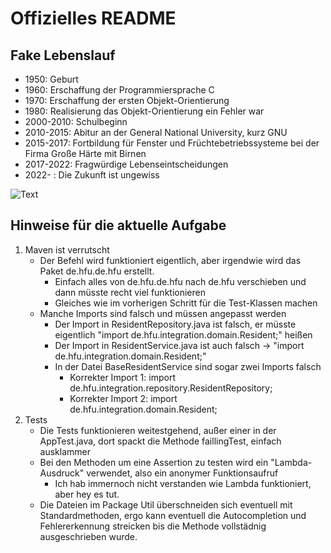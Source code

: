 # Offizielles README

## Fake Lebenslauf

* 1950: Geburt
* 1960: Erschaffung der Programmiersprache C
* 1970: Erschaffung der ersten Objekt-Orientierung
* 1980: Realisierung das Objekt-Orientierung ein Fehler war
* 2000-2010: Schulbeginn
* 2010-2015: Abitur an der General National University, kurz GNU
* 2015-2017: Fortbildung für Fenster und Früchtebetriebssysteme bei der Firma Große Härte mit Birnen
* 2017-2022: Fragwürdige Lebenseintscheidungen
* 2022-    : Die Zukunft ist ungewiss


![Text](https://cdn.pixabay.com/photo/2014/05/27/23/32/matrix-356024_1280.jpg)

## Hinweise für die aktuelle Aufgabe

1. Maven ist verrutscht
	- Der Befehl wird funktioniert eigentlich, aber irgendwie wird das Paket de.hfu.de.hfu erstellt.
		+ Einfach alles von de.hfu.de.hfu nach de.hfu verschieben und dann müsste recht viel funktionieren
		+ Gleiches wie im vorherigen Schritt für die Test-Klassen machen
	- Manche Imports sind falsch und müssen angepasst werden
		+ Der Import in ResidentRepository.java ist falsch, er müsste eigentlich "import de.hfu.integration.domain.Resident;" heißen
		+ Der Import in ResidentService.java ist auch falsch -> "import de.hfu.integration.domain.Resident;"
		+ In der Datei BaseResidentService sind sogar zwei Imports falsch
			- Korrekter Import 1: import de.hfu.integration.repository.ResidentRepository;
			- Korrekter Import 2: import de.hfu.integration.domain.Resident;
2. Tests
	- Die Tests funktionieren weitestgehend, außer einer in der AppTest.java, dort spackt die Methode faillingTest, einfach ausklammer
	- Bei den Methoden um eine Assertion zu testen wird ein "Lambda-Ausdruck" verwendet, also ein anonymer Funktionsaufruf
		+ Ich hab immernoch nicht verstanden wie Lambda funktioniert, aber hey es tut.
	- Die Dateien im Package Util überschneiden sich eventuell mit Standardmethoden, ergo kann eventuell die Autocompletion und Fehlererkennung streicken bis die Methode vollstädnig ausgeschrieben wurde.